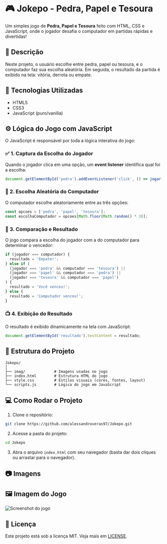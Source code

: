 
# 🎮 Jokepo - Pedra, Papel e Tesoura

Um simples jogo de **Pedra, Papel e Tesoura** feito com HTML, CSS e JavaScript, onde o jogador desafia o computador em partidas rápidas e divertidas!

## 📌 Descrição

Neste projeto, o usuário escolhe entre pedra, papel ou tesoura, e o computador faz sua escolha aleatória. Em seguida, o resultado da partida é exibido na tela: vitória, derrota ou empate.

## 🚀 Tecnologias Utilizadas

- HTML5
- CSS3
- JavaScript (puro/vanilla)

## ⚙️ Lógica do Jogo com JavaScript

O JavaScript é responsável por toda a lógica interativa do jogo:

### ✅ 1. Captura da Escolha do Jogador

Quando o jogador clica em uma opção, um **event listener** identifica qual foi a escolha:

```javascript
document.getElementById('pedra').addEventListener('click', () => jogar('pedra'));
```

### 🎲 2. Escolha Aleatória do Computador

O computador escolhe aleatoriamente entre as três opções:

```javascript
const opcoes = ['pedra', 'papel', 'tesoura'];
const escolhaComputador = opcoes[Math.floor(Math.random() * 3)];
```

### 🧠 3. Comparação e Resultado

O jogo compara a escolha do jogador com a do computador para determinar o vencedor:

```javascript
if (jogador === computador) {
  resultado = 'Empate!';
} else if (
  (jogador === 'pedra' && computador === 'tesoura') ||
  (jogador === 'papel' && computador === 'pedra') ||
  (jogador === 'tesoura' && computador === 'papel')
) {
  resultado = 'Você venceu!';
} else {
  resultado = 'Computador venceu!';
}
```

### 📺 4. Exibição do Resultado

O resultado é exibido dinamicamente na tela com JavaScript:

```javascript
document.getElementById('resultado').textContent = resultado;
```

## 📁 Estrutura do Projeto

```
Jokepo/
│
├── imag/             # Imagens usadas no jogo
├── index.html        # Estrutura HTML do jogo
├── style.css         # Estilos visuais (cores, fontes, layout)
└── scripts.js        # Lógica do jogo em JavaScript
```

## 💻 Como Rodar o Projeto

1. Clone o repositório:

```bash
git clone https://github.com/alessandroveras97/Jokepo.git
```

2. Acesse a pasta do projeto:

```bash
cd Jokepo
```

3. Abra o arquivo `index.html` com seu navegador (basta dar dois cliques ou arrastar para o navegador).

## 📷 Imagens

## 🖼️ Imagem do Jogo

![Screenshot do jogo](imagem/tela.png)

## 📝 Licença

Este projeto está sob a licença MIT. Veja mais em [LICENSE](LICENSE).
